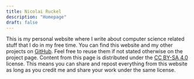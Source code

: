 ```yaml
---
title: Nicolai Ruckel
description: "Homepage"
draft: false
---
```

This is my personal website where I write about computer science related stuff
that I do in my free time.
You can find this website and my other projects on
[GitHub](https://github.com/NicolaiRuckel).
Feel free to reuse them if not stated otherwise on the project page.
Content from this page is distributed under the [CC BY-SA
4.0](https://creativecommons.org/licenses/by-sa/4.0/) license.
This means you can share and repost everything from this website as long as you
credit me and share your work under the same license.
